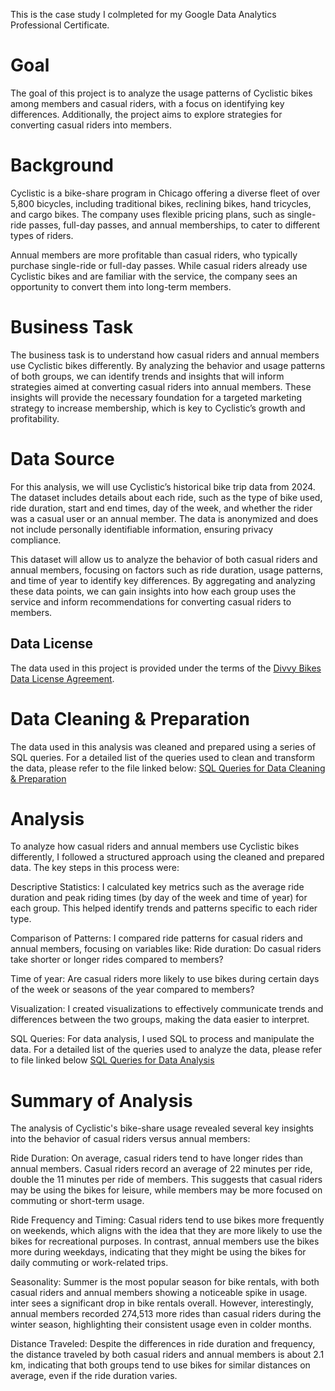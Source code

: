 

This is the case study I colmpleted for my Google Data Analytics Professional Certificate.

# **Goal**
The goal of this project is to analyze the usage patterns of Cyclistic bikes among members and casual riders, with a focus on identifying key differences. Additionally, the project aims to explore strategies for converting casual riders into members.

# **Background**
Cyclistic is a bike-share program in Chicago offering a diverse fleet of over 5,800 bicycles, including traditional bikes, reclining bikes, hand tricycles, and cargo bikes. The company uses flexible pricing plans, such as single-ride passes, full-day passes, and annual memberships, to cater to different types of riders.

Annual members are more profitable than casual riders, who typically purchase single-ride or full-day passes. While casual riders already use Cyclistic bikes and are familiar with the service, the company sees an opportunity to convert them into long-term members.

# **Business Task**
The business task is to understand how casual riders and annual members use Cyclistic bikes differently. By analyzing the behavior and usage patterns of both groups, we can identify trends and insights that will inform strategies aimed at converting casual riders into annual members. These insights will provide the necessary foundation for a targeted marketing strategy to increase membership, which is key to Cyclistic’s growth and profitability.

# **Data Source**
For this analysis, we will use Cyclistic’s historical bike trip data from 2024. The dataset includes details about each ride, such as the type of bike used, ride duration, start and end times, day of the week, and whether the rider was a casual user or an annual member. The data is anonymized and does not include personally identifiable information, ensuring privacy compliance.

This dataset will allow us to analyze the behavior of both casual riders and annual members, focusing on factors such as ride duration, usage patterns, and time of year to identify key differences. By aggregating and analyzing these data points, we can gain insights into how each group uses the service and inform recommendations for converting casual riders to members.

## Data License

The data used in this project is provided under the terms of the [Divvy Bikes Data License Agreement](https://divvybikes.com/data-license-agreement).

# **Data Cleaning & Preparation**
The data used in this analysis was cleaned and prepared using a series of SQL queries. For a detailed list of the queries used to clean and transform the data, please refer to the file linked below:
[SQL Queries for Data Cleaning & Preparation](https://github.com/Data-cat750/analytics-portfolio/blob/main/Cyclistic/SQL)

# **Analysis**
To analyze how casual riders and annual members use Cyclistic bikes differently, I followed a structured approach using the cleaned and prepared data. The key steps in this process were:

Descriptive Statistics: I calculated key metrics such as the average ride duration and peak riding times (by day of the week and time of year) for each group. This helped identify trends and patterns specific to each rider type.

Comparison of Patterns: I compared ride patterns for casual riders and annual members, focusing on variables like:
  Ride duration: Do casual riders take shorter or longer rides compared to members?
  
  Time of year: Are casual riders more likely to use bikes during certain days of the week or seasons of the year compared to members?

  Visualization: I created visualizations to effectively communicate trends and differences between the two groups, making the data easier to interpret.

SQL Queries: For data analysis, I used SQL to process and manipulate the data. For a detailed list of the queries used to analyze the data, please refer to file linked below
[SQL Queries for Data Analysis](https://github.com/Data-cat750/analytics-portfolio/blob/main/Cyclistic/SQL%20Analysis)

# **Summary of Analysis**
The analysis of Cyclistic's bike-share usage revealed several key insights into the behavior of casual riders versus annual members:

Ride Duration: On average, casual riders tend to have longer rides than annual members. Casual riders record an average of 22 minutes per ride, double the 11 minutes per ride of members. This suggests that casual riders may be using the bikes for leisure, while members may be more focused on commuting or short-term usage.

Ride Frequency and Timing:
Casual riders tend to use bikes more frequently on weekends, which aligns with the idea that they are more likely to use the bikes for recreational purposes.
In contrast, annual members use the bikes more during weekdays, indicating that they might be using the bikes for daily commuting or work-related trips.

Seasonality:
Summer is the most popular season for bike rentals, with both casual riders and annual members showing a noticeable spike in usage.
inter sees a significant drop in bike rentals overall. However, interestingly, annual members recorded 274,513 more rides than casual riders during the winter season, highlighting their consistent usage even in colder months.

Distance Traveled: Despite the differences in ride duration and frequency, the distance traveled by both casual riders and annual members is about 2.1 km, indicating that both groups tend to use bikes for similar distances on average, even if the ride duration varies.
